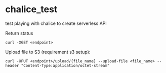 # chalice_test

test playing with chalice to create serverless API

Return status

    curl -XGET <endpoint>

Upload file to S3 (requirement s3 setup):

    curl -XPUT <endpoint>/upload/{file_name} --upload-file <file_name> --header "Content-Type:application/octet-stream"
